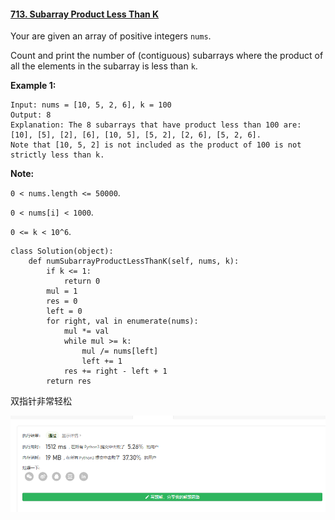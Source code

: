 #### [713. Subarray Product Less Than K](https://leetcode-cn.com/problems/subarray-product-less-than-k/)

Your are given an array of positive integers `nums`.

Count and print the number of (contiguous) subarrays where the product of all the elements in the subarray is less than `k`.

**Example 1:**
 

```
Input: nums = [10, 5, 2, 6], k = 100
Output: 8
Explanation: The 8 subarrays that have product less than 100 are: [10], [5], [2], [6], [10, 5], [5, 2], [2, 6], [5, 2, 6].
Note that [10, 5, 2] is not included as the product of 100 is not strictly less than k.
```



**Note:** 

`0 < nums.length <= 50000`.

`0 < nums[i] < 1000`.

`0 <= k < 10^6`.

```
class Solution(object):
    def numSubarrayProductLessThanK(self, nums, k):
        if k <= 1:
            return 0
        mul = 1
        res = 0
        left = 0
        for right, val in enumerate(nums):
            mul *= val
            while mul >= k:
                mul /= nums[left]
                left += 1
            res += right - left + 1
        return res

```

双指针非常轻松

![1615100799028](img/1615100799028.png)